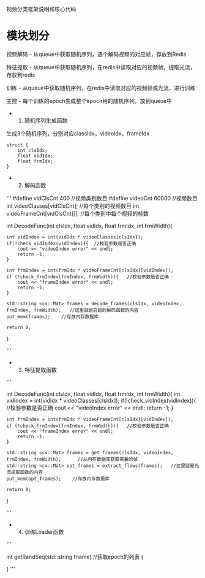
视频分类框架说明和核心代码


# 模块划分

视频解码 - 从queue中获取随机序列，逐个解码视频的对应帧，存放到Redis

特征提取 - 从queue中获取随机序列，在redis中读取对应的视频帧，提取光流，存放到redis

训练 - 从queue中获取随机序列，在redis中读取对应的视频帧或光流，进行训练

主控 - 每个训练的epoch生成整个epoch用的随机序列，放到queue中


* 1. 随机序列生成函数

生成3个随机序列，分别对应classIdx，videoIdx，frameIdx


	struct {
		int clsIdx;
		float vidIdx;
		float frmIdx;
	}


* 2. 解码函数


'''
#define vidClsCnt 400 			//视频类别数目
#define videoCnt 	60000 			//视频数目
int videoClasses[vidClsCnt]; 	//每个类别的视频数目
int videoFrameCnt[vidClsCnt][]; 	//每个类别中每个视频的帧数

int DecodeFunc(int clsIdx, float vidIdx, float frmIdx, int frmWidth){

	int vidIndex = int(vidIdx * videoClasses[clsIdx]);
	if(!check_vidIndex(vidIndex)){	//校验参数是否正确
		cout << "videoIndex error" << endl;
		return -1;
	}

	int frmIndex = int(frmIdx * videoFrameCnt[clsIdx][vidIndex]);
	if (!check_frmIndex(frmIndex, frmWidth)){	//校验参数是否正确
		cout << "frameIndex error" << endl;
		return -1;
	}

	std::string <cv::Mat> frames = decode_frames(clsIdx, videoIndex, frmIndex, frmWidth);	//这里就是启超的解码函数的内容
	put_mem(frames);	//存放内存数据库

	return 0;
}

'''

* 3. 特征提取函数

'''

int DecodeFunc(int clsIdx, float vidIdx, float frmIdx, int frmWidth){
	int vidIndex = int(vidIdx * videoClasses[clsIdx]);
	if(!check_vidIndex(vidIndex)){	//校验参数是否正确
		cout << "videoIndex error" << endl;
		return -1;
	}

	int frmIndex = int(frmIdx * videoFrameCnt[clsIdx][vidIndex]);
	if (!check_frmIndex(frmIndex, frmWidth)){	//校验参数是否正确
		cout << "frameIndex error" << endl;
		return -1;
	}

	std::string <cv::Mat> frames = get_frames(clsIdx, videoIndex, frmIndex, frmWidth);		//从内存数据库获取需要的帧
	std::string <cv::Mat> opt_frames = extract_flows(frames);	//这里就是光流提取函数的内容
	put_mem(opt_frames);	//存放内存数据库

	return 0;
}

'''

* 4. 训练Loader函数

'''

int getRandSeq(std::string fname)	//获取epoch的列表
{
	
}
'''







